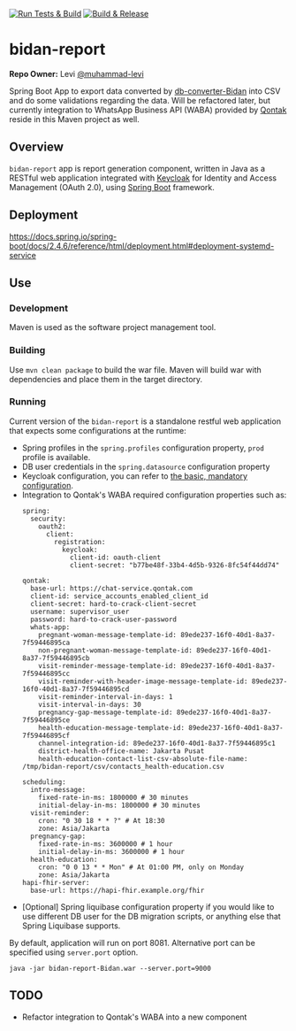 [![Run Tests & Build](https://github.com/sid-indonesia/bidan-report/actions/workflows/build.yml/badge.svg)](https://github.com/sid-indonesia/bidan-report/actions/workflows/build.yml)
[![Build & Release](https://github.com/sid-indonesia/bidan-report/actions/workflows/publish.yml/badge.svg)](https://github.com/sid-indonesia/bidan-report/actions/workflows/publish.yml)

# bidan-report

**Repo Owner:** Levi [@muhammad-levi](https://github.com/muhammad-levi)

Spring Boot App to export data converted by [db-converter-Bidan](https://github.com/sid-indonesia/db-converter/tree/app/bidan) into CSV and do some validations regarding the data. Will be refactored later, but currently integration to WhatsApp Business API (WABA) provided by [Qontak](https://www.qontak.com/id) reside in this Maven project as well.

## Overview

`bidan-report` app is report generation component, written in Java as a RESTful web application integrated with [Keycloak](https://www.keycloak.org) for Identity and Access Management (OAuth 2.0), using [Spring Boot](https://spring.io/projects/spring-boot) framework.

## Deployment
https://docs.spring.io/spring-boot/docs/2.4.6/reference/html/deployment.html#deployment-systemd-service


## Use

### Development

Maven is used as the software project management tool.

### Building

Use `mvn clean package` to build the war file. Maven will build war with dependencies and place them in the target directory.

### Running

Current version of the `bidan-report` is a standalone restful web application that expects some configurations at the runtime:
- Spring profiles in the `spring.profiles` configuration property, `prod` profile is available.
- DB user credentials in the `spring.datasource` configuration property
- Keycloak configuration, you can refer to [the basic, mandatory configuration](https://www.baeldung.com/spring-boot-keycloak#keycloak-config).
- Integration to Qontak's WABA required configuration properties such as: 
  ```
  spring:
    security:
      oauth2:
        client:
          registration:
            keycloak:
              client-id: oauth-client
              client-secret: "b77be48f-33b4-4d5b-9326-8fc54f44dd74"

  qontak:
    base-url: https://chat-service.qontak.com
    client-id: service_accounts_enabled_client_id
    client-secret: hard-to-crack-client-secret
    username: supervisor_user
    password: hard-to-crack-user-password
    whats-app:
      pregnant-woman-message-template-id: 89ede237-16f0-40d1-8a37-7f59446895ca
      non-pregnant-woman-message-template-id: 89ede237-16f0-40d1-8a37-7f59446895cb
      visit-reminder-message-template-id: 89ede237-16f0-40d1-8a37-7f59446895cc
      visit-reminder-with-header-image-message-template-id: 89ede237-16f0-40d1-8a37-7f59446895cd
      visit-reminder-interval-in-days: 1
      visit-interval-in-days: 30
      pregnancy-gap-message-template-id: 89ede237-16f0-40d1-8a37-7f59446895ce
      health-education-message-template-id: 89ede237-16f0-40d1-8a37-7f59446895cf
      channel-integration-id: 89ede237-16f0-40d1-8a37-7f59446895c1
      district-health-office-name: Jakarta Pusat
      health-education-contact-list-csv-absolute-file-name: /tmp/bidan-report/csv/contacts_health-education.csv

  scheduling:
    intro-message:
      fixed-rate-in-ms: 1800000 # 30 minutes
      initial-delay-in-ms: 1800000 # 30 minutes
    visit-reminder:
      cron: "0 30 18 * * ?" # At 18:30
      zone: Asia/Jakarta
    pregnancy-gap:
      fixed-rate-in-ms: 3600000 # 1 hour
      initial-delay-in-ms: 3600000 # 1 hour
    health-education:
      cron: "0 0 13 * * Mon" # At 01:00 PM, only on Monday
      zone: Asia/Jakarta
  hapi-fhir-server:
    base-url: https://hapi-fhir.example.org/fhir
  ```
- [Optional] Spring liquibase configuration property if you would like to use different DB user for the DB migration scripts, or anything else that Spring Liquibase supports.

By default, application will run on port 8081. Alternative port can be specified using `server.port` option.

`java -jar bidan-report-Bidan.war --server.port=9000`

## TODO

- Refactor integration to Qontak's WABA into a new component
